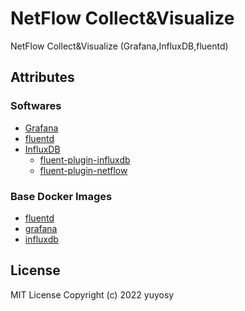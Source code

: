 # NetFlow Collect&Visualize
NetFlow Collect&Visualize (Grafana,InfluxDB,fluentd)


## Attributes

### Softwares
- [Grafana](https://grafana.com)
- [fluentd](https://www.fluentd.org)
- [InfluxDB](https://www.influxdata.com)
  - [fluent-plugin-influxdb](https://github.com/fangli/fluent-plugin-influxdb)
  - [fluent-plugin-netflow](https://github.com/repeatedly/fluent-plugin-netflow)

### Base Docker Images
- [fluentd](https://hub.docker.com/r/fluent/fluentd/)
- [grafana](https://hub.docker.com/r/grafana/grafana/)
- [influxdb](https://hub.docker.com/_/influxdb/)


## License
MIT License Copyright (c) 2022 yuyosy